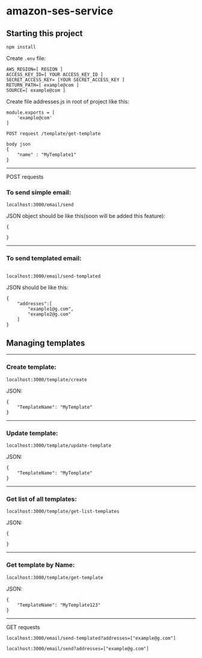 # amazon-ses-service

## Starting this project

```
npm install
```

Create `.env` file:

```
AWS_REGION=[ REGION ]
ACCESS_KEY_ID=[ YOUR ACCESS_KEY_ID ]
SECRET_ACCESS_KEY= [YOUR SECRET_ACCESS_KEY ]
RETURN_PATH=[ example@com ]
SOURCE=[ example@com ]
```

Create file addresses.js in root of project like this:

```
module.exports = [
    'example@com'
]
```

```
POST request /template/get-template

body json
{
	"name" : "MyTemplate1"
}
```

---

POST requests

### To send simple email:

```
localhost:3000/email/send
```

JSON object should be like this(soon will be added this feature):

```
{

}
```

---

### To send templated email:

```

localhost:3000/email/send-templated

```

JSON should be like this:

```
{
    "addresses":[
        "example1@g.com",
        "example2@g.com"
    ]
}
```

## Managing templates

---

### Create template:

```
localhost:3000/template/create
```
JSON:

```
{
    "TemplateName": "MyTemplate" 
}
```
---

### Update template: 

```
localhost:3000/template/update-template
```
JSON:

```
{
    "TemplateName": "MyTemplate"
}
```

---

### Get list of all templates:

```
localhost:3000/template/get-list-templates
```
JSON:

```
{

}
```
---

### Get template by Name:

```
localhost:3000/template/get-template

```
JSON:
```
{
	"TemplateName": "MyTemplate123"
}
```

---



GET requests

```
localhost:3000/email/send-templated?addresses=["example@g.com"]
```

```
localhost:3000/email/send?addresses=["example@g.com"]
```
